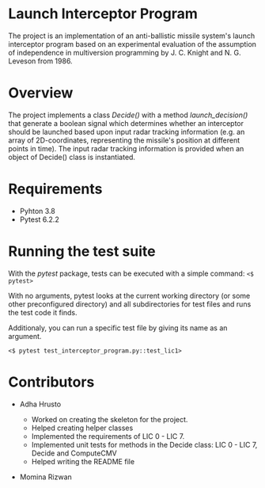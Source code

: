 # Launch Interceptor Program
The project is an implementation of an anti-ballistic missile system's launch interceptor program based on 
an experimental evaluation of the assumption of independence in multiversion programming by J. C. Knight and N. G. Leveson from 1986.

# Overview
The project implements a class *Decide()* with a method *launch_decision()* that generate a boolean signal which determines whether an 
interceptor should be launched based upon input radar tracking information (e.g. an array of 2D-coordinates, representing the missile's position at different points in time). 
The input radar tracking information is provided when an object of Decide() class is instantiated.


# Requirements
* Pyhton 3.8
* Pytest 6.2.2


# Running the test suite
With the *pytest* package, tests can be executed with a simple command:
`<$ pytest>`

With no arguments, pytest looks at the current working directory (or some other preconfigured directory) and all subdirectories for test files and runs the test code it finds.

Additionaly, you can run a specific test file by giving its name as an argument.

`<$ pytest test_interceptor_program.py::test_lic1>`

# Contributors
* Adha Hrusto
	* Worked on creating the skeleton for the project.
	* Helped creating helper classes
	* Implemented the requirements of LIC 0 - LIC 7.
	* Implemented unit tests for methods in the Decide class: LIC 0 - LIC 7, Decide and ComputeCMV
	* Helped writing the README file

* Momina Rizwan
